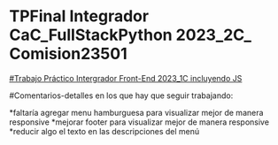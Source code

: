 # TPFinal Integrador CaC_FullStackPython 2023_2C_ Comision23501

[#Trabajo Práctico Intergrador Front-End 2023_1C incluyendo JS](https://clever-pasca-b4696a.netlify.app/)


#Comentarios-detalles en los que hay que seguir trabajando:

*faltaría agregar menu hamburguesa para visualizar mejor de manera responsive
*mejorar footer para visualizar mejor de manera responsive
*reducir algo el texto en las descripciones del menú


